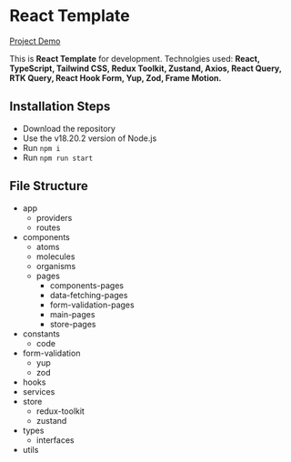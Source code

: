 # React Template

[Project Demo](https://react-template-mocha.vercel.app/)

This is **React Template** for development. Technolgies used: **React, TypeScript, Tailwind CSS, Redux Toolkit, Zustand, Axios, React Query, RTK Query, React Hook Form, Yup, Zod, Frame Motion.**

## Installation Steps

-   Download the repository
-   Use the v18.20.2 version of Node.js
-   Run `npm i`
-   Run `npm run start`

## File Structure

-   app
    -   providers
    -   routes
-   components
    -   atoms
    -   molecules
    -   organisms
    -   pages
        -   components-pages
        -   data-fetching-pages
        -   form-validation-pages
        -   main-pages
        -   store-pages
-   constants
    -   code
-   form-validation
    -   yup
    -   zod
-   hooks
-   services
-   store
    -   redux-toolkit
    -   zustand
-   types
    -   interfaces
-   utils
